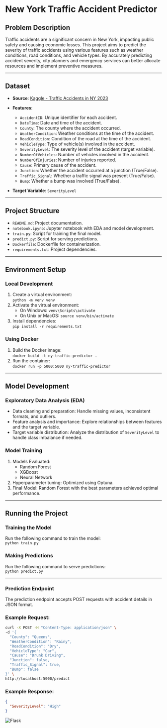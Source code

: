 # New York Traffic Accident Predictor

## Problem Description
Traffic accidents are a significant concern in New York, impacting public safety and causing economic losses. This project aims to predict the severity of traffic accidents using various features such as weather conditions, road conditions, and vehicle types. By accurately predicting accident severity, city planners and emergency services can better allocate resources and implement preventive measures.

---

## Dataset
- **Source**: [Kaggle - Traffic Accidents in NY 2023](https://www.kaggle.com/datasets/hfan83/traffic-accidents-in-ny-2023/data)
- **Features**:  
  - `AccidentID`: Unique identifier for each accident.  
  - `DateTime`: Date and time of the accident.  
  - `County`: The county where the accident occurred.  
  - `WeatherCondition`: Weather conditions at the time of the accident.  
  - `RoadCondition`: Condition of the road at the time of the accident.  
  - `VehicleType`: Type of vehicle(s) involved in the accident.  
  - `SeverityLevel`: The severity level of the accident (target variable).  
  - `NumberOfVehicles`: Number of vehicles involved in the accident.  
  - `NumberOfInjuries`: Number of injuries reported.  
  - `Cause`: Primary cause of the accident.  
  - `Junction`: Whether the accident occurred at a junction (True/False).  
  - `Traffic_Signal`: Whether a traffic signal was present (True/False).  
  - `Bump`: Whether a bump was involved (True/False).  

- **Target Variable**: `SeverityLevel`

---

## Project Structure
- `README.md`: Project documentation.  
- `notebook.ipynb`: Jupyter notebook with EDA and model development.  
- `train.py`: Script for training the final model.  
- `predict.py`: Script for serving predictions.     
- `Dockerfile`: Dockerfile for containerization.  
- `requirements.txt`: Project dependencies.  

---

## Environment Setup

### Local Development
1. Create a virtual environment:  
   `python -m venv venv`
2. Activate the virtual environment:  
   - On Windows: `venv\Scripts\activate`  
   - On Unix or MacOS: `source venv/bin/activate`
3. Install dependencies:  
   `pip install -r requirements.txt`

### Using Docker
1. Build the Docker image:  
   `docker build -t ny-traffic-predictor .`
2. Run the container:  
   `docker run -p 5000:5000 ny-traffic-predictor`

---

## Model Development

### Exploratory Data Analysis (EDA)
- Data cleaning and preparation: Handle missing values, inconsistent formats, and outliers.  
- Feature analysis and importance: Explore relationships between features and the target variable.  
- Target variable distribution: Analyze the distribution of `SeverityLevel` to handle class imbalance if needed.

### Model Training
1. Models Evaluated:
   - Random Forest  
   - XGBoost  
   - Neural Network  
2. Hyperparameter tuning: Optimized using Optuna.  
3. Final Model: Random Forest with the best parameters achieved optimal performance.

---

## Running the Project

### Training the Model
Run the following command to train the model:  
`python train.py`

### Making Predictions
Run the following command to serve predictions:  
`python predict.py`

---

### Prediction Endpoint
The prediction endpoint accepts POST requests with accident details in JSON format.  

### Example Request:
```bash
curl -X POST -H "Content-Type: application/json" \
-d '{
  "County": "Queens", 
  "WeatherCondition": "Rainy", 
  "RoadCondition": "Dry", 
  "VehicleType": "Car", 
  "Cause": "Drunk Driving", 
  "Junction": false, 
  "Traffic_Signal": true, 
  "Bump": false
}' \
http://localhost:5000/predict
```


### Example Response:
```json
{
  "SeverityLevel": "High"
}
```

![Flask](1.jpg)
